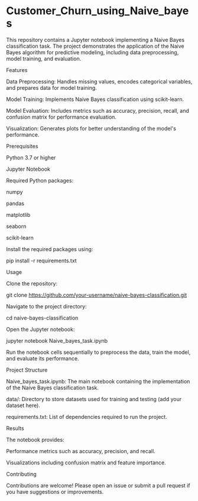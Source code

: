 # Customer_Churn_using_Naive_bayes

This repository contains a Jupyter notebook implementing a Naive Bayes classification task. The project demonstrates the application of the Naive Bayes algorithm for predictive modeling, including data preprocessing, model training, and evaluation.

Features

Data Preprocessing: Handles missing values, encodes categorical variables, and prepares data for model training.

Model Training: Implements Naive Bayes classification using scikit-learn.

Model Evaluation: Includes metrics such as accuracy, precision, recall, and confusion matrix for performance evaluation.

Visualization: Generates plots for better understanding of the model's performance.

Prerequisites

Python 3.7 or higher

Jupyter Notebook

Required Python packages:

numpy

pandas

matplotlib

seaborn

scikit-learn

Install the required packages using:

pip install -r requirements.txt

Usage

Clone the repository:

git clone https://github.com/your-username/naive-bayes-classification.git

Navigate to the project directory:

cd naive-bayes-classification

Open the Jupyter notebook:

jupyter notebook Naive_bayes_task.ipynb

Run the notebook cells sequentially to preprocess the data, train the model, and evaluate its performance.

Project Structure

Naive_bayes_task.ipynb: The main notebook containing the implementation of the Naive Bayes classification task.

data/: Directory to store datasets used for training and testing (add your dataset here).

requirements.txt: List of dependencies required to run the project.

Results

The notebook provides:

Performance metrics such as accuracy, precision, and recall.

Visualizations including confusion matrix and feature importance.

Contributing

Contributions are welcome! Please open an issue or submit a pull request if you have suggestions or improvements.
